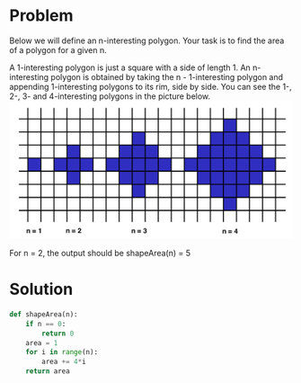 # Problem
Below we will define an n-interesting polygon. Your task is to find the area of a polygon for a given n.

A 1-interesting polygon is just a square with a side of length 1. An n-interesting polygon is obtained by taking the n - 1-interesting polygon and appending 1-interesting polygons to its rim, side by side. You can see the 1-, 2-, 3- and 4-interesting polygons in the picture below.
![shapeImage](https://github.com/kah-ve/codesignal/blob/master/Arcade/shapeArea/area.png)

For n = 2, the output should be shapeArea(n) = 5 

# Solution
```python
def shapeArea(n):
    if n == 0:
        return 0
    area = 1
    for i in range(n):
        area += 4*i
    return area
```
